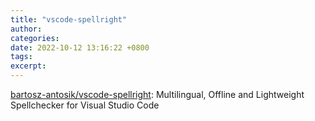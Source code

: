 ```yaml
---
title: "vscode-spellright"
author: 
categories: 
date: 2022-10-12 13:16:22 +0800
tags: 
excerpt: 
---
```





[bartosz-antosik/vscode-spellright](https://github.com/bartosz-antosik/vscode-spellright): Multilingual, Offline and Lightweight Spellchecker for Visual Studio Code












